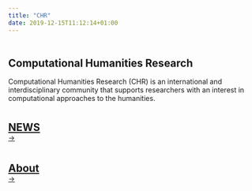 ```yaml
---
title: "CHR"
date: 2019-12-15T11:12:14+01:00
---
```

<style>
  h1, h2 {
    margin-top: 1em; 
    margin-bottom: 0rem;
  }

  /* Card row layout */
  .card-row {
    display: flex;
    flex-wrap: wrap;
    gap: 0.5rem; /* Small consistent gap */
    justify-content: center; /* Align cards to the left */
    align-items: stretch; /* Make sure all cards are the same height */
  }

  .card-col {
    display: flex;
    flex-grow:1;
    margin-bottom: 1rem; /* vertical margin between cards */
    max-width: 350px;
    width: 100%;
  }

  .card {
    display: flex;
    flex-direction: column;
    flex-grow: 1;
    
    border: 2px solid #ccc;
    border-radius: 8px;
    box-shadow: 0 2px 8px rgba(0, 0, 0, 0.1);
    transition: transform 0.3s ease; /* Adding a smooth hover effect */
  }

  .card.image img{
    width: 80% !important;

  }

  @media (hover: hover) {
    .card:hover {
      transform: translateY(-5px); /* Hover lift effect */
    }
  }

  .card-title {
    font-size: 20px !important; /* make size a bit bigger (override) */
    padding: 4px;
  }

  /* hide read more by default (on bigger screens) */
  .read-more {
  display: none;
  }

  /* show mobile read more since hover does not work */
  @media (hover: none) {
    .read-more {
      display: inline-block;
      margin-top: auto;
      align-self: flex-start;
      padding: 0.5rem 1rem;
      border: 1px solid;
      border-radius: 24px;
      text-decoration: none !important;
    }
  }

/* define banner for about page */
.banner-grid {
    display: grid;
    grid-template-columns: repeat(auto-fit, minmax(250px, 1fr));
    gap: 20px;
    padding: 0px;
}


</style>

<h2 class="center"><b><span style="text-align:center";></br> Computational Humanities Research</span></b></h2>

<div class="space" style="padding-top:0.5%;"></div>

Computational Humanities Research (CHR) is an international and
interdisciplinary community that supports researchers with an interest in computational
approaches to the humanities. 

<div class="space" style="padding-top:0.5%;"></div>

<div class="banner-grid">
    <a href="/news" class="banner" aria-label="View News">
        <h2>NEWS</h2>
        <div class="banner-footer">
            <div class="arrow" aria-hidden="true">→</div>
        </div>
    </a>
    <a href="/about" class="banner" aria-label="View About">
        <h2>About</h2>
        <div class="banner-footer">
            <div class="arrow" aria-hidden="true">→</div>
        </div>
    </a>
</div>
